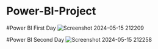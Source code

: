 # Power-BI-Project
#Power BI First Day
![Screenshot 2024-05-15 212209](https://github.com/abhishek0112cs221008/Power-BI-Projects/assets/149716322/29eb497f-db5f-48ee-9172-134e5390a644)

#Power BI Second Day
![Screenshot 2024-05-15 212258](https://github.com/abhishek0112cs221008/Power-BI-Projects/assets/149716322/501f8949-fae7-4ce4-8799-800b8f909203)
